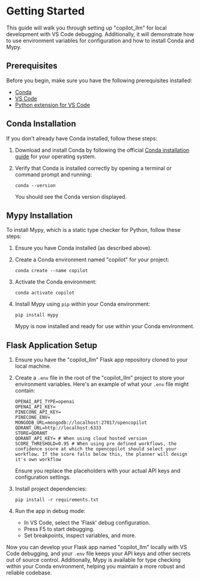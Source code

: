 # Getting Started 

This guide will walk you through setting up "copilot_llm" for local development with VS Code debugging. Additionally, it will demonstrate how to use environment variables for configuration and how to install Conda and Mypy.

## Prerequisites
Before you begin, make sure you have the following prerequisites installed:

- [Conda](https://docs.conda.io/projects/conda/en/latest/user-guide/install/index.html)
- [VS Code](https://code.visualstudio.com/download)
- [Python extension for VS Code](https://marketplace.visualstudio.com/items?itemName=ms-python.python)

## Conda Installation

If you don't already have Conda installed, follow these steps:

1. Download and install Conda by following the official [Conda installation guide](https://docs.conda.io/projects/conda/en/latest/user-guide/install/index.html) for your operating system.

2. Verify that Conda is installed correctly by opening a terminal or command prompt and running:

   ```shell
   conda --version
   ```

   You should see the Conda version displayed.

## Mypy Installation

To install Mypy, which is a static type checker for Python, follow these steps:

1. Ensure you have Conda installed (as described above).

2. Create a Conda environment named "copilot" for your project:

   ```shell
   conda create --name copilot
   ```

3. Activate the Conda environment:

   ```shell
   conda activate copilot
   ```

4. Install Mypy using `pip` within your Conda environment:

   ```shell
   pip install mypy
   ```

   Mypy is now installed and ready for use within your Conda environment.

## Flask Application Setup

1. Ensure you have the "copilot_llm" Flask app repository cloned to your local machine.

2. Create a `.env` file in the root of the "copilot_llm" project to store your environment variables. Here's an example of what your `.env` file might contain:

   ```shell
   OPENAI_API_TYPE=openai
   OPENAI_API_KEY=
   PINECONE_API_KEY=
   PINECONE_ENV=
   MONGODB_URL=mongodb://localhost:27017/opencopilot
   QDRANT_URL=http://localhost:6333  
   STORE=QDRANT
   QDRANT_API_KEY= # When using cloud hosted version
   SCORE_THRESHOLD=0.95 # When using pre defined workflows, the confidence score at which the opencopilot should select your workflow. If the score falls below this, the planner will design it's own workflow
   ```

   Ensure you replace the placeholders with your actual API keys and configuration settings.

3. Install project dependencies:

   ```shell
   pip install -r requirements.txt 
   ```

4. Run the app in debug mode:

   - In VS Code, select the 'Flask' debug configuration.
   - Press F5 to start debugging.
   - Set breakpoints, inspect variables, and more.

Now you can develop your Flask app named "copilot_llm" locally with VS Code debugging, and your `.env` file keeps your API keys and other secrets out of source control. Additionally, Mypy is available for type checking within your Conda environment, helping you maintain a more robust and reliable codebase.